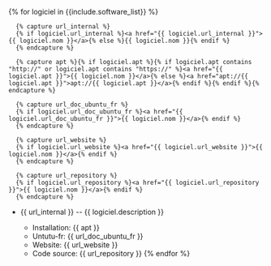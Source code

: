{% for logiciel in {{include.software_list}} %}
    
      {% capture url_internal %}
      {% if logiciel.url_internal %}<a href="{{ logiciel.url_internal }}">{{ logiciel.nom }}</a>{% else %}{{ logiciel.nom }}{% endif %}
      {% endcapture %}

      {% capture apt %}{% if logiciel.apt %}{% if logiciel.apt contains "http://" or logiciel.apt contains "https://" %}<a href="{{ logiciel.apt }}">{{ logiciel.nom }}</a>{% else %}<a href="apt://{{ logiciel.apt }}">apt://{{ logiciel.apt }}</a>{% endif %}{% endif %}{% endcapture %}

      {% capture url_doc_ubuntu_fr %}
      {% if logiciel.url_doc_ubuntu_fr %}<a href="{{ logiciel.url_doc_ubuntu_fr }}">{{ logiciel.nom }}</a>{% endif %}
      {% endcapture %}

      {% capture url_website %}
      {% if logiciel.url_website %}<a href="{{ logiciel.url_website }}">{{ logiciel.nom }}</a>{% endif %}
      {% endcapture %}

      {% capture url_repository %}
      {% if logiciel.url_repository %}<a href="{{ logiciel.url_repository }}">{{ logiciel.nom }}</a>{% endif %}
      {% endcapture %}

- {{ url_internal }} -- {{ logiciel.description }}

    - Installation: {{ apt }}
    - Untutu-fr: {{ url_doc_ubuntu_fr }} 
    - Website: {{ url_website }}
    - Code source: {{ url_repository }}
{% endfor %}